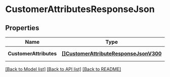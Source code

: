 # CustomerAttributesResponseJson

## Properties
Name | Type | Description | Notes
------------ | ------------- | ------------- | -------------
**CustomerAttributes** | [**[]CustomerAttributeResponseJsonV300**](CustomerAttributeResponseJsonV300.md) |  | [default to null]

[[Back to Model list]](../README.md#documentation-for-models) [[Back to API list]](../README.md#documentation-for-api-endpoints) [[Back to README]](../README.md)


